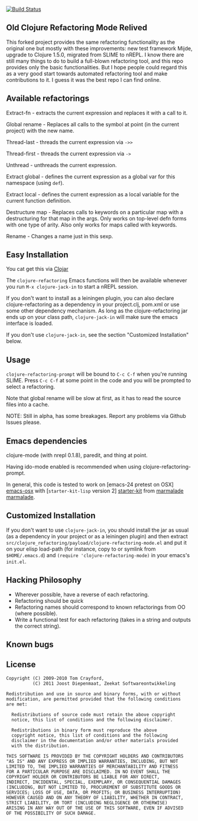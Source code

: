 [![Build Status](https://travis-ci.org/luckykevin/clojure-refactoring.png)](https://travis-ci.org/luckykevin/clojure-refactoring)

Old Clojure Refactoring Mode Relived
------------------------

This forked project provides the same refactoring functionality as the original one but mostly with these improvements: new test framework Mijde, upgrade to Clojure 1.5.0, migrated from SLIME to nREPL. I know there are still many things to do to build a full-blown refactoring tool, and this repo provides only the basic functionalities. But I hope people could regard this as a very good start towards automated refactoring tool and make contributions to it. I guess it was the best repo I can find online. 

Available refactorings
----------------------

Extract-fn - extracts the current expression and replaces it with a
call to it.

Global rename - Replaces all calls to the symbol at point (in the
current project) with the new name.

Thread-last - threads the current expression via `->>`

Thread-first - threads the current expression via `->`

Unthread - unthreads the current expression.

Extract global - defines the current expression as a global var for
this namespace (using `def`).

Extract local - defines the current expression as a local variable for
the current function definition.

Destructure map - Replaces calls to keywords on a particular map with
a destructuring for that map in the args. Only works on top-level defn
forms with one type of arity. Also only works for maps called with
keywords.

Rename - Changes a name just in this sexp.

Easy Installation
---

You cat get this via [Clojar](https://clojars.org/yehe/clojure-refactoring)

The `clojure-refactoring` Emacs functions will then be available
whenever you run `M-x clojure-jack-in` to start a nREPL session.

If you don't want to install as a leiningen plugin, you can also
declare clojure-refactoring as a dependency in your project.clj,
pom.xml or use some other dependency mechanism. As long as the
clojure-refactoring jar ends up on your class path, `clojure-jack-in`
will make sure the emacs interface is loaded.

If you don't use `clojure-jack-in`, see the section "Customized
Installation" below.


Usage
---

`clojure-refactoring-prompt` will be bound to `C-c C-f` when you're
running SLIME. Press `C-c C-f` at some point in the code and you will
be prompted to select a refactoring.

Note that global rename will be slow at first, as it has to read the
source files into a cache.

NOTE: Still in alpha, has some breakages. Report any problems via
Github Issues please.

Emacs dependencies
---

clojure-mode (with nrepl 0.1.8), paredit, and thing
at point.

Having ido-mode enabled is recommended when using
clojure-refactoring-prompt.

In general, this code is tested to work on
[emacs-24 pretest on OSX] [emacs-osx] with
[`starter-kit-lisp` version 2] [starter-kit] from [marmalade] [marmalade].

[emacs-osx]: http://emacsformacosx.com/builds
[starter-kit]: https://github.com/technomancy/emacs-starter-kit
[marmalade]: http://marmalade-repo.org/

Customized Installation
---

If you don't want to use `clojure-jack-in`, you should install the jar
as usual (as a dependency in your project or as a leiningen plugin)
and then extract
`src/clojure_refactoring/payload/clojure-refactoring-mode.el` and put
it on your elisp load-path (for instance, copy to or symlink from
`$HOME/.emacs.d`) and `(require 'clojure-refactoring-mode)` in your
emacs's `init.el`.

Hacking Philosophy
--------------------

 * Wherever possible, have a reverse of each refactoring.
 * Refactoring should be quick
 * Refactoring names should correspond to known refactorings from OO
   (where possible).
 * Write a functional test for each refactoring (takes in a string and
   outputs the correct string).

Known bugs
---



License
---

    Copyright (C) 2009-2010 Tom Crayford,
              (C) 2011 Joost Diepenmaat, Zeekat Softwareontwikkeling

    Redistribution and use in source and binary forms, with or without
    modification, are permitted provided that the following conditions
    are met:

      Redistributions of source code must retain the above copyright
      notice, this list of conditions and the following disclaimer.

      Redistributions in binary form must reproduce the above
      copyright notice, this list of conditions and the following
      disclaimer in the documentation and/or other materials provided
      with the distribution.

    THIS SOFTWARE IS PROVIDED BY THE COPYRIGHT HOLDERS AND CONTRIBUTORS
    "AS IS" AND ANY EXPRESS OR IMPLIED WARRANTIES, INCLUDING, BUT NOT
    LIMITED TO, THE IMPLIED WARRANTIES OF MERCHANTABILITY AND FITNESS
    FOR A PARTICULAR PURPOSE ARE DISCLAIMED. IN NO EVENT SHALL THE
    COPYRIGHT HOLDER OR CONTRIBUTORS BE LIABLE FOR ANY DIRECT,
    INDIRECT, INCIDENTAL, SPECIAL, EXEMPLARY, OR CONSEQUENTIAL DAMAGES
    (INCLUDING, BUT NOT LIMITED TO, PROCUREMENT OF SUBSTITUTE GOODS OR
    SERVICES; LOSS OF USE, DATA, OR PROFITS; OR BUSINESS INTERRUPTION)
    HOWEVER CAUSED AND ON ANY THEORY OF LIABILITY, WHETHER IN CONTRACT,
    STRICT LIABILITY, OR TORT (INCLUDING NEGLIGENCE OR OTHERWISE)
    ARISING IN ANY WAY OUT OF THE USE OF THIS SOFTWARE, EVEN IF ADVISED
    OF THE POSSIBILITY OF SUCH DAMAGE.
